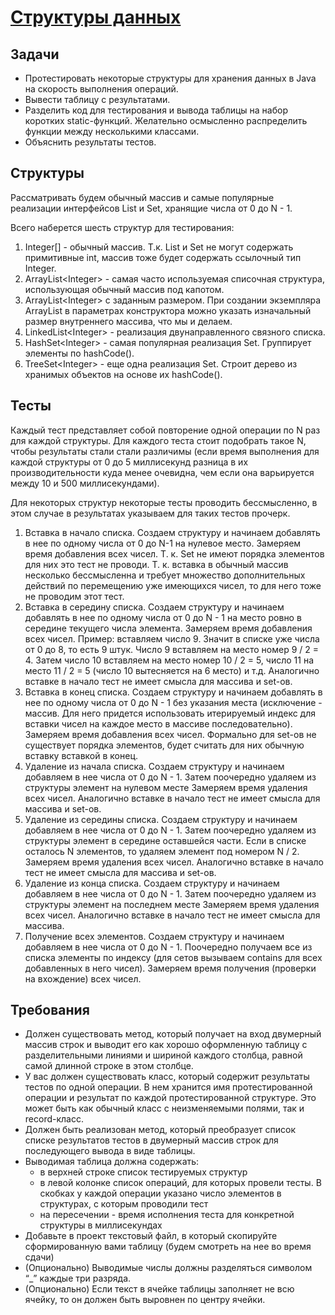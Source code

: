 # [Структуры данных](https://docs.google.com/document/d/1jyVmYu8LrDwvdYXDIJsr5oSSq-djsr5BCh22pQv7Nmc/edit?tab=t.0#heading=h.v6orbgrzbv80)

## Задачи

* Протестировать некоторые структуры для хранения данных в Java на скорость выполнения операций.
* Вывести таблицу с результатами.
* Разделить код для тестирования и вывода таблицы на набор коротких static-функций. Желательно осмысленно распределить функции между несколькими классами.
* Объяснить результаты тестов.

## Структуры

Рассматривать будем обычный массив и самые популярные реализации интерфейсов List и Set, хранящие числа от 0 до N - 1.

Всего наберется шесть структур для тестирования:

1. Integer[] - обычный массив. Т.к. List и Set не могут содержать примитивные int, массив тоже будет содержать ссылочный тип Integer.
2. ArrayList\<Integer\> - самая часто используемая списочная структура, использующая обычный массив под капотом.
3. ArrayList\<Integer\> с заданным размером. При создании экземпляра ArrayList в параметрах конструктора можно указать изначальный размер внутреннего массива, что мы и делаем.
4. LinkedList\<Integer\> - реализация двунаправленного связного списка.
5. HashSet\<Integer\> - самая популярная реализация Set. Группирует элементы по hashCode().
6. TreeSet\<Integer\> - еще одна реализация Set. Строит дерево из хранимых объектов на основе их hashCode().

## Тесты

Каждый тест представляет собой повторение одной операции по N раз для каждой структуры. Для каждого теста стоит подобрать такое N, чтобы результаты стали стали различимы (если время выполнения для каждой структуры от 0 до 5 миллисекунд разница в их производительности куда менее очевидна, чем если она варьируется между 10 и 500 миллисекундами).

Для некоторых структур некоторые тесты проводить бессмысленно, в этом случае в результатах указываем для таких тестов прочерк.

1. Вставка в начало списка.
   Создаем структуру и начинаем добавлять в нее по одному числа от 0 до N-1 на нулевое место. Замеряем время добавления всех чисел.
   Т. к. Set не имеют порядка элементов для них это тест не проводи.
   Т. к. вставка в обычный массив несколько бессмысленна и требует множество дополнительных действий по перемещению уже имеющихся чисел, то для него тоже не проводим этот тест.
2. Вставка в середину списка.
   Создаем структуру и начинаем добавлять в нее по одному числа от 0 до N - 1 на место ровно в середине текущего числа элемента.  Замеряем время добавления всех чисел.
   Пример: вставляем число 9. Значит в списке уже числа от 0 до 8, то есть 9 штук. Число 9 вставляем на место номер 9 / 2 = 4. Затем число 10 вставляем на место номер 10 / 2 = 5, число 11 на место 11 / 2 = 5 (число 10 вытесняется на 6 место) и т.д.
   Аналогично вставке в начало тест не имеет смысла для массива и set-ов.
3. Вставка в конец списка.
   Создаем структуру и начинаем добавлять в нее по одному числа от 0 до N - 1 без указания места (исключение - массив. Для него придется использовать итерируемый индекс для вставки чисел на каждое место в массиве последовательно).
   Замеряем время добавления всех чисел.
   Формально для set-ов не существует порядка элементов, будет считать для них обычную вставку вставкой в конец.
4. Удаление из начала списка.
   Создаем структуру и начинаем добавляем в нее числа от 0 до N - 1.
   Затем поочередно удаляем из структуры элемент на нулевом месте
   Замеряем время удаления всех чисел.
   Аналогично вставке в начало тест не имеет смысла для массива и set-ов.
5. Удаление из середины списка.
   Создаем структуру и начинаем добавляем в нее числа от 0 до N - 1.
   Затем поочередно удаляем из структуры элемент в середине оставшейся части. Если в списке осталось N элементов, то удаляем элемент под номером N / 2.
   Замеряем время удаления всех чисел.
   Аналогично вставке в начало тест не имеет смысла для массива и set-ов.
6. Удаление из конца списка.
   Создаем структуру и начинаем добавляем в нее числа от 0 до N - 1.
   Затем поочередно удаляем из структуры элемент на последнем месте
   Замеряем время удаления всех чисел.
   Аналогично вставке в начало тест не имеет смысла для массива.
7. Получение всех элементов. Создаем структуру и начинаем добавляем в нее числа от 0 до N - 1. Поочередно получаем все из списка элементы по индексу (для сетов вызываем contains для всех добавленных в него чисел). Замеряем время получения (проверки на вхождение) всех чисел.

## Требования

* Должен существовать метод, который получает на вход двумерный массив строк и выводит его как хорошо оформленную таблицу с разделительными линиями и шириной каждого столбца, равной самой длинной строке в этом столбце.
* У вас должен существовать класс, который содержит результаты тестов по одной операции. В нем хранится имя протестированной операции и результат по каждой протестированной структуре. Это может быть как обычный класс с неизменяемыми полями, так и record-класс.
* Должен быть реализован метод, который преобразует список списке результатов тестов в двумерный массив строк для последующего вывода в виде таблицы.
* Выводимая таблица должна содержать:
  * в верхней строке список тестируемых структур
  * в левой колонке список операций, для которых провели тесты. В скобках у каждой операции указано число элементов в структурах, с которым проводили тест
  * на пересечении - время исполнения теста для конкретной структуры в миллисекундах
* Добавьте в проект текстовый файл, в который скопируйте сформированную вами таблицу (будем смотреть на нее во время сдачи)
* (Опционально) Выводимые числы должны разделяться символом “_” каждые три разряда.
* (Опционально) Если текст в ячейке таблицы заполняет не всю ячейку, то он должен быть выровнен по центру ячейки.
